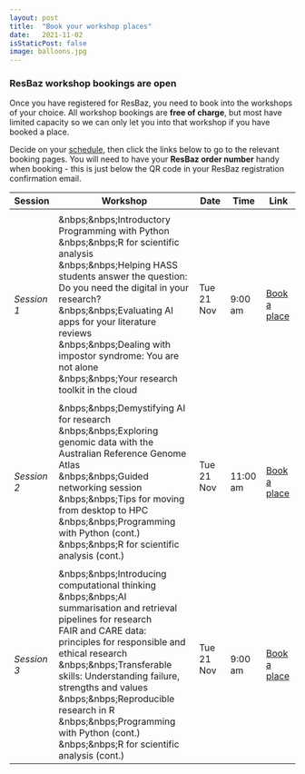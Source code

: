 ```yaml
---
layout: post
title:  "Book your workshop places"
date:   2021-11-02
isStaticPost: false
image: balloons.jpg
---
```


### ResBaz workshop bookings are open

Once you have registered for ResBaz, you need to book into the workshops of your choice. 
All workshop bookings are **free of charge**, but most have limited capacity so we can 
only let you into that workshop if you have booked a place.

Decide on your [schedule](https://resbaz.github.io/resbaz2023qld/schedule/), then click
the links below to go to the relevant booking pages. You will need to have your **ResBaz
order number** handy when booking - this is just below the QR code in your ResBaz
registration confirmation email.


| Session | Workshop | Date  | Time|  Link |
| --- | --- | --- | --- |--- |
|   |   |  |   |
| _Session 1_ |&nbps;&nbps;Introductory Programming with Python<br>&nbps;&nbps;R for scientific analysis<br>&nbps;&nbps;Helping HASS students answer the question: Do you need the digital in your research?&nbsp;&nbsp;<br>&nbps;&nbps;Evaluating AI apps for your literature reviews<br>&nbps;&nbps;Dealing with impostor syndrome: You are not alone<br>&nbps;&nbps;Your research toolkit in the cloud | 	Tue 21 Nov &nbsp; | 9:00 am	 |  [Book a place](https://events.humanitix.com/session-1-tuesday-9-00-10-30)|
|   |   |  |   |
| _Session 2_ |&nbps;&nbps;Demystifying AI for research<br>&nbps;&nbps;Exploring genomic data with the Australian Reference Genome Atlas<br>&nbps;&nbps;Guided networking session<br>&nbps;&nbps;Tips for moving from desktop to HPC<br>&nbps;&nbps;Programming with Python (cont.)<br>&nbps;&nbps;R for scientific analysis (cont.) | 	Tue 21 Nov &nbsp; | 11:00 am	 |  [Book a place](https://events.humanitix.com/session-1-tuesday-11-00-12-30)|
|   |   |  |   |
| _Session 3_ |&nbps;&nbps;Introducing computational thinking<br>&nbps;&nbps;AI summarisation and retrieval pipelines for research<br>  FAIR and CARE data: principles for responsible and ethical research<br>&nbps;&nbps;Transferable skills: Understanding failure, strengths and values<br>&nbps;&nbps;Reproducible research in R<br>&nbps;&nbps;Programming with Python (cont.)<br>&nbps;&nbps;R for scientific analysis (cont.) | 	Tue 21 Nov &nbsp; | 9:00 am	 |  [Book a place](https://events.humanitix.com/session-3-tuesday-15-00-17-00)|